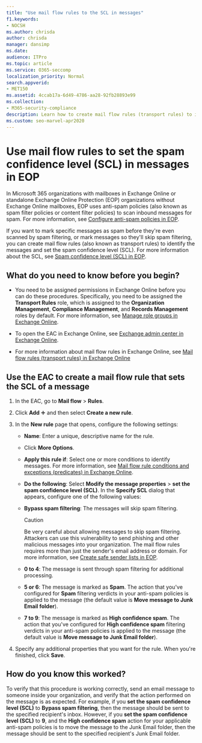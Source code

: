 ```yaml
---
title: "Use mail flow rules to the SCL in messages"
f1.keywords:
- NOCSH
ms.author: chrisda
author: chrisda
manager: dansimp
ms.date:
audience: ITPro
ms.topic: article
ms.service: O365-seccomp
localization_priority: Normal
search.appverid:
- MET150
ms.assetid: 4ccab17a-6d49-4786-aa28-92fb28893e99
ms.collection:
- M365-security-compliance
description: Learn how to create mail flow rules (transport rules) to identify messages and set the spam confidence level (SCL) of messages in Exchange Online Protection.
ms.custom: seo-marvel-apr2020
---
```


# Use mail flow rules to set the spam confidence level (SCL) in messages in EOP

In Microsoft 365 organizations with mailboxes in Exchange Online or standalone Exchange Online Protection (EOP) organizations without Exchange Online mailboxes, EOP uses anti-spam policies (also known as spam filter policies or content filter policies) to scan inbound messages for spam. For more information, see [Configure anti-spam policies in EOP](configure-your-spam-filter-policies.md).

If you want to mark specific messages as spam before they're even scanned by spam filtering, or mark messages so they'll skip spam filtering, you can create mail flow rules (also known as transport rules) to identify the messages and set the spam confidence level (SCL). For more information about the SCL, see [Spam confidence level (SCL) in EOP](spam-confidence-levels.md).

## What do you need to know before you begin?

- You need to be assigned permissions in Exchange Online before you can do these procedures. Specifically, you need to be assigned the **Transport Rules** role, which is assigned to the **Organization Management**, **Compliance Management**, and **Records Management** roles by default. For more information, see [Manage role groups in Exchange Online](https://docs.microsoft.com/Exchange/permissions-exo/role-groups).

- To open the EAC in Exchange Online, see [Exchange admin center in Exchange Online](https://docs.microsoft.com/Exchange/exchange-admin-center).

- For more information about mail flow rules in Exchange Online, see [Mail flow rules (transport rules) in Exchange Online](https://docs.microsoft.com/Exchange/security-and-compliance/mail-flow-rules/mail-flow-rules)

## Use the EAC to create a mail flow rule that sets the SCL of a message

1. In the EAC, go to **Mail flow** \> **Rules**.

2. Click **Add** ![Add icon](../../media/ITPro-EAC-AddIcon.png) and then select **Create a new rule**.

3. In the **New rule** page that opens, configure the following settings:

   - **Name**: Enter a unique, descriptive name for the rule.

   - Click **More Options**.

   - **Apply this rule if**: Select one or more conditions to identify messages. For more information, see [Mail flow rule conditions and exceptions (predicates) in Exchange Online](https://docs.microsoft.com/Exchange/security-and-compliance/mail-flow-rules/conditions-and-exceptions).

   - **Do the following**: Select **Modify the message properties** \> **set the spam confidence level (SCL)**. In the **Specify SCL** dialog that appears, configure one of the following values:

   - **Bypass spam filtering**: The messages will skip spam filtering.

     > [!CAUTION]
     > Be very careful about allowing messages to skip spam filtering. Attackers can use this vulnerability to send phishing and other malicious messages into your organization. The mail flow rules requires more than just the sender's email address or domain. For more information, see [Create safe sender lists in EOP](create-safe-sender-lists-in-office-365.md).

   - **0 to 4**: The message is sent through spam filtering for additional processing.

   - **5 or 6**: The message is marked as **Spam**. The action that you've configured for **Spam** filtering verdicts in your anti-spam policies is applied to the message (the default value is **Move message to Junk Email folder**).

   - **7 to 9**: The message is marked as **High confidence spam**. The action that you've configured for **High confidence spam** filtering verdicts in your anti-spam policies is applied to the message (the default value is **Move message to Junk Email folder**).

4. Specify any additional properties that you want for the rule. When you're finished, click **Save**.

## How do you know this worked?

To verify that this procedure is working correctly, send an email message to someone inside your organization, and verify that the action performed on the message is as expected. For example, if you **set the spam confidence level (SCL)** to **Bypass spam filtering**, then the message should be sent to the specified recipient's inbox. However, if you **set the spam confidence level (SCL)** to **9**, and the **High confidence spam** action for your applicable anti-spam policies is to move the message to the Junk Email folder, then the message should be sent to the specified recipient's Junk Email folder.
